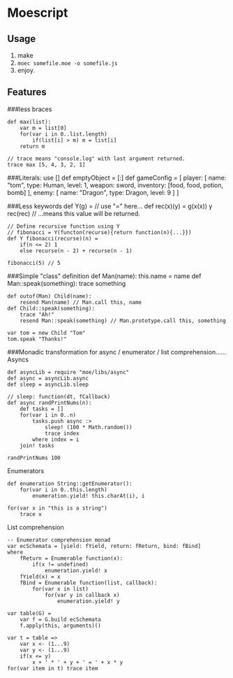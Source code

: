 Moescript
==============

Usage
-----------------

  1. make
  2. `moec somefile.moe -o somefile.js`
  3. enjoy.

Features
-----------------
###less braces

	def max(list):
		var m = list[0]
		for(var i in 0..list.length)
			if(list[i] > m) m = list[i]
		return m

	// trace means "console.log" with last argument returned.
	trace max [5, 4, 3, 2, 1]

###Literals: use []
	def emptyObject = [:]
	def gameConfig = [
		player: [
			name: "tom",
			type: Human,
			level: 1,
			weapon: sword,
			inventory: [food, food, potion, bomb]
		],
		enemy: [
			name: "Dragon",
			type: Dragon,
			level: 9
		]
	]

###Less keywords
	def Y(g) =
		// use "=" here...
		def rec(x)(y) = g(x(x)) y
		rec(rec) // ...means this value will be returned.

	// Define recursive function using Y
	// fibonacci = Y(functon(recurse){return function(n){...}})
	def Y fibonacci(recurse)(n) =
		if(n <= 2) 1
		else recurse(n - 2) + recurse(n - 1)

	fibonacci(5) // 5

###Simple "class" definition
	def Man(name):
		this.name = name
	def Man::speak(something):
		trace something

	def outof(Man) Child(name):
		resend Man(name) // Man.call this, name
	def Child::speak(something):
		trace "Ah!"
		resend Man::speak(something) // Man.prototype.call this, something

	var tom = new Child "Tom"
	tom.speak "Thanks!"

###Monadic transformation for async / enumerator / list comprehension......
Asyncs

	def asyncLib = require "moe/libs/async"
	def async = asyncLib.async
	def sleep = asyncLib.sleep

	// sleep: function(dt, fCallback)
	def async randPrintNums(n):
		def tasks = []
		for(var i in 0..n)
			tasks.push async :>
				sleep! (100 * Math.random())
				trace index
			where index = i
		join! tasks

	randPrintNums 100

Enumerators

	def enumeration String::getEnumerator():
		for(var i in 0..this.length)
			enumeration.yield! this.charAt(i), i

	for(var x in "this is a string")
		trace x

List comprehension

	-- Enumerator comprehension monad
	var ecSchemata = [yield: fYield, return: fReturn, bind: fBind]
	where 
		fReturn = Enumerable function(x):
			if(x != undefined)
				enumeration.yield! x
		fYield(x) = x
		fBind = Enumerable function(list, callback):
			for(var x in list) 
				for(var y in callback x)
					enumeration.yield! y

	var table(G) =
		var f = G.build ecSchemata
		f.apply(this, arguments)()

	var t = table =>
		var x <- (1...9)
		var y <- (1...9)
		if(x <= y)
			x + ' * ' + y + ' = ' + x * y
	for(var item in t) trace item